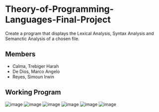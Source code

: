 # Theory-of-Programming-Languages-Final-Project
Create a program that displays the Lexical Analysis, Syntax Analysis and Semanctic Analysis of a chosen file.

## Members
* Calma, Trebiger Harah
* De Dios, Marco Angelo
* Reyes, Simoun Irwin

## Working Program
![image](https://github.com/SimounReyes/Theory-of-Programming-Languages-Final-Project/assets/142649580/9e6ae68b-2f89-4bf4-8f8b-c88f06a87c69)
![image](https://github.com/SimounReyes/Theory-of-Programming-Languages-Final-Project/assets/142649580/7f26bdc6-026b-48ea-9907-a6b0a2fe403e)
![image](https://github.com/SimounReyes/Theory-of-Programming-Languages-Final-Project/assets/142649580/b48aab56-2b68-4ee3-befd-8debb109c270)
![image](https://github.com/SimounReyes/Theory-of-Programming-Languages-Final-Project/assets/142649580/816ac014-0445-4d07-9b26-6a70a642211e)
![image](https://github.com/SimounReyes/Theory-of-Programming-Languages-Final-Project/assets/142649580/51851ef1-d531-45ba-aa35-92d0dbef1a9b)
![image](https://github.com/SimounReyes/Theory-of-Programming-Languages-Final-Project/assets/142649580/7cc229bf-98c0-4bbd-8759-f1687dcf25bf)

